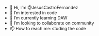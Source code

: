 - 👋 Hi, I’m @JesusCastroFernandez
- 👀 I’m interested in code
- 🌱 I’m currently learning DAW
- 💞️ I’m looking to collaborate on community
- 📫 How to reach me: studing the code

<!---
JesusCastroFernandez/JesusCastroFernandez is a ✨ special ✨ repository because its `README.md` (this file) appears on your GitHub profile.
You can click the Preview link to take a look at your changes.
--->

